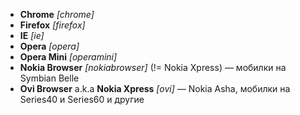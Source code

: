 - **Chrome** *[chrome]*
- **Firefox** *[firefox]*
- **IE** *[ie]*
- **Opera** *[opera]*
- **Opera Mini** *[operamini]*
- **Nokia Browser** *[nokiabrowser]* (!= Nokia Xpress) — мобилки на Symbian Belle
- **Ovi Browser** a.k.a **Nokia Xpress** *[ovi]* — Nokia Asha, мобилки на Series40 и Series60 и другие
